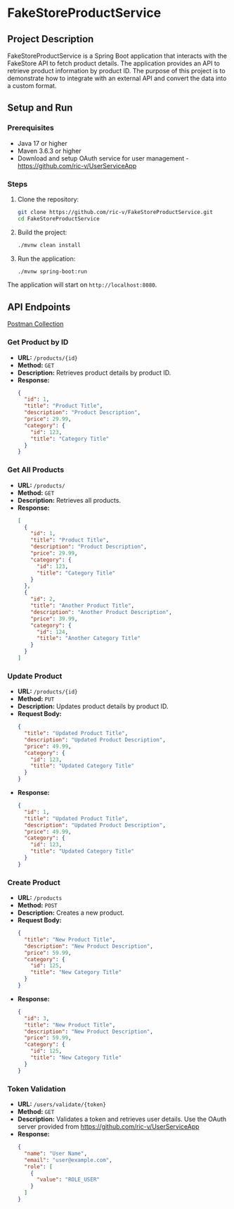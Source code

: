 # FakeStoreProductService

## Project Description

FakeStoreProductService is a Spring Boot application that interacts with the FakeStore API to fetch product details. The application provides an API to retrieve product information by product ID. The purpose of this project is to demonstrate how to integrate with an external API and convert the data into a custom format.

## Setup and Run

### Prerequisites

- Java 17 or higher
- Maven 3.6.3 or higher
- Download and setup OAuth service for user management - https://github.com/ric-v/UserServiceApp

### Steps

1. Clone the repository:
   ```bash
   git clone https://github.com/ric-v/FakeStoreProductService.git
   cd FakeStoreProductService
   ```

2. Build the project:
   ```bash
   ./mvnw clean install
   ```

3. Run the application:
   ```bash
   ./mvnw spring-boot:run
   ```

The application will start on `http://localhost:8080`.

## API Endpoints

[Postman Collection](https://documenter.getpostman.com/view/12893975/2sAYBPnEsg)

### Get Product by ID

- **URL:** `/products/{id}`
- **Method:** `GET`
- **Description:** Retrieves product details by product ID.
- **Response:**
  ```json
  {
    "id": 1,
    "title": "Product Title",
    "description": "Product Description",
    "price": 29.99,
    "category": {
      "id": 123,
      "title": "Category Title"
    }
  }
  ```

### Get All Products

- **URL:** `/products/`
- **Method:** `GET`
- **Description:** Retrieves all products.
- **Response:**
  ```json
  [
    {
      "id": 1,
      "title": "Product Title",
      "description": "Product Description",
      "price": 29.99,
      "category": {
        "id": 123,
        "title": "Category Title"
      }
    },
    {
      "id": 2,
      "title": "Another Product Title",
      "description": "Another Product Description",
      "price": 39.99,
      "category": {
        "id": 124,
        "title": "Another Category Title"
      }
    }
  ]
  ```

### Update Product

- **URL:** `/products/{id}`
- **Method:** `PUT`
- **Description:** Updates product details by product ID.
- **Request Body:**
  ```json
  {
    "title": "Updated Product Title",
    "description": "Updated Product Description",
    "price": 49.99,
    "category": {
      "id": 123,
      "title": "Updated Category Title"
    }
  }
  ```
- **Response:**
  ```json
  {
    "id": 1,
    "title": "Updated Product Title",
    "description": "Updated Product Description",
    "price": 49.99,
    "category": {
      "id": 123,
      "title": "Updated Category Title"
    }
  }
  ```

### Create Product

- **URL:** `/products`
- **Method:** `POST`
- **Description:** Creates a new product.
- **Request Body:**
  ```json
  {
    "title": "New Product Title",
    "description": "New Product Description",
    "price": 59.99,
    "category": {
      "id": 125,
      "title": "New Category Title"
    }
  }
  ```
- **Response:**
  ```json
  {
    "id": 3,
    "title": "New Product Title",
    "description": "New Product Description",
    "price": 59.99,
    "category": {
      "id": 125,
      "title": "New Category Title"
    }
  }
  ```

### Token Validation

- **URL:** `/users/validate/{token}`
- **Method:** `GET`
- **Description:** Validates a token and retrieves user details. Use the OAuth server provided from https://github.com/ric-v/UserServiceApp
- **Response:**
  ```json
  {
    "name": "User Name",
    "email": "user@example.com",
    "role": [
      {
        "value": "ROLE_USER"
      }
    ]
  }
  ```
